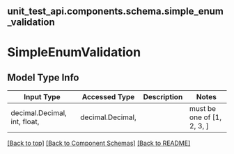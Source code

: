 <a name="top"></a>
## unit_test_api.components.schema.simple_enum_validation
# SimpleEnumValidation

## Model Type Info
Input Type | Accessed Type | Description | Notes
------------ | ------------- | ------------- | -------------
decimal.Decimal, int, float,  | decimal.Decimal,  |  | must be one of [1, 2, 3, ]

[[Back to top]](#top) [[Back to Component Schemas]](../../../README.md#Component-Schemas) [[Back to README]](../../../README.md)